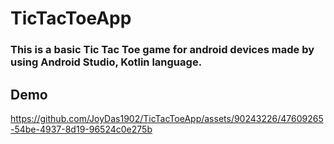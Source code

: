 # TicTacToeApp
### This is a basic Tic Tac Toe game for android devices made by using Android Studio, Kotlin language.

## Demo
https://github.com/JoyDas1902/TicTacToeApp/assets/90243226/47609265-54be-4937-8d19-96524c0e275b
